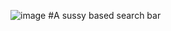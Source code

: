 ![image](https://user-images.githubusercontent.com/88559642/157160889-06cdf419-ac4e-4381-a155-83a542ab21fb.png)
#A sussy based search bar 
